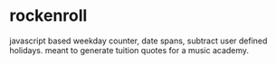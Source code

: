 rockenroll
==========

javascript based weekday counter, date spans, subtract user defined holidays. 
meant to generate tuition quotes for a music academy.

